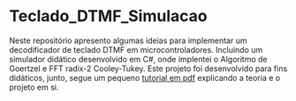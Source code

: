 # Teclado_DTMF_Simulacao
Neste repositório apresento algumas ideias para implementar um decodificador de teclado DTMF em microcontroladores. Incluindo um simulador didático desenvolvido em C#, onde implentei o Algoritmo de Goertzel e FFT radix-2 Cooley-Tukey. Este projeto foi desenvolvido para fins didáticos, junto, segue um pequeno [tutorial em pdf](https://github.com/JunioCesarFerreira/Teclado_DTMF_Simula-o/blob/master/Decodificador%20digital%20de%20tons%20DTMF.pdf) explicando a teoria e o projeto em si.<br />
